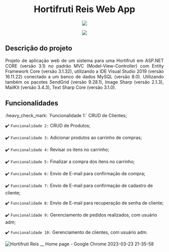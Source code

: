 <h1 align="center"> Hortifruti Reis Web App </h1>

<p align="center">
<img src="https://user-images.githubusercontent.com/69518446/227387031-99a2e992-ea74-4254-9f53-d9155a3c3d0a.png"/>
</p>

<p align="center">
<img src="http://img.shields.io/static/v1?label=STATUS&message=EM%20DESENVOLVIMENTO&color=GREEN&style=for-the-badge"/>
</p>


## Descrição do projeto 

<p align="justify">
Projeto de aplicação web de um sistema para uma Hortifruti em ASP.NET CORE (versão 3.1) no padrão MVC (Model-View-Controller) 
com Entity Framework Core (versão 3.1.32), utilizando a IDE Visual Studio 2019 (versão 16.11.22) conectado a um banco de dados MySQL (versão 8.0).
Utilizando também os pacotes SendGrid (versão 9.28.1), Image Sharp (versão 2.1.3), MailKit (versão 3.4.3), Text Sharp Core (versão 3.1.0).
</p>

## Funcionalidades

<p align="justify">
:heavy_check_mark: `Funcionalidade 1:` CRUD de Clientes;

:heavy_check_mark: `Funcionalidade 2:` CRUD de Produtos;

:heavy_check_mark: `Funcionalidade 3:` Adicionar produtos ao carrinho de compras;

:heavy_check_mark: `Funcionalidade 4:` Revisar os itens no carrinho;

:heavy_check_mark: `Funcionalidade 5:` Finalizar a compra dos itens no carrinho;

:heavy_check_mark: `Funcionalidade 6:` Envio de E-mail para confirmação de compra;

:heavy_check_mark: `Funcionalidade 7:` Envio de E-mail para confirmação de cadastro de cliente;

:heavy_check_mark: `Funcionalidade 8:` Envio de E-mail para recuperação de senha de cliente;

:heavy_check_mark: `Funcionalidade 9:` Gerenciamento de pedidos realizados, com usuário adm;

:heavy_check_mark: `Funcionalidade 10:` Gerenciamento de clientes, com usuário adm.
</p>

![Hortifruti Reis __ Home page - Google Chrome 2023-03-23 21-35-58](https://user-images.githubusercontent.com/69518446/227396117-ef7ea258-caaa-475e-b68d-6c16517e3c87.gif)

